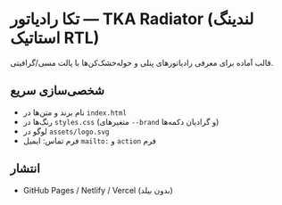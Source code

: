 # تکا رادیاتور — TKA Radiator (لندینگ استاتیک RTL)

قالب آماده برای معرفی رادیاتورهای پنلی و حوله‌خشک‌کن‌ها با پالت مسی/گرافیتی.

## شخصی‌سازی سریع
- نام برند و متن‌ها در `index.html`
- رنگ‌ها در `styles.css` (متغیرهای `--brand` و گرادیان دکمه‌ها)
- لوگو در `assets/logo.svg`
- فرم تماس: ایمیل `mailto:` و `action` فرم

## انتشار
- GitHub Pages / Netlify / Vercel (بدون بیلد)
